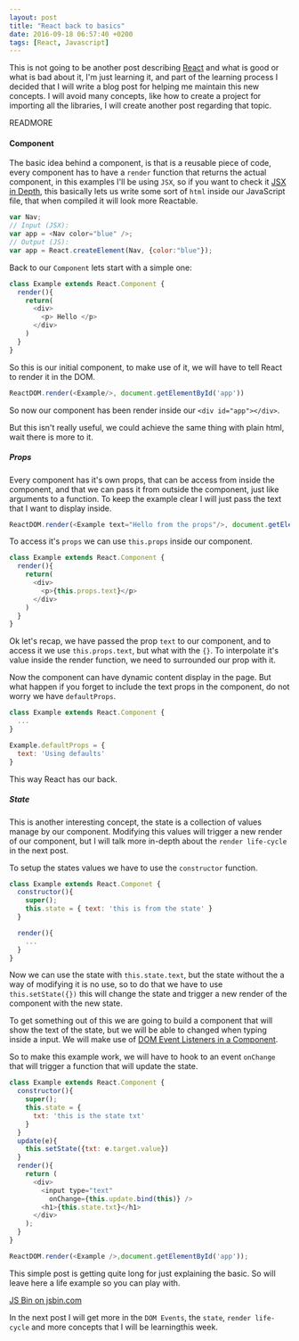 ```yaml
---
layout: post
title: "React back to basics"
date: 2016-09-18 06:57:40 +0200
tags: [React, Javascript]
---
```


This is not going to be another post describing [React](https://facebook.github.io/react/) and what is good or what is bad about it, I'm just learning it, and part of the learning process I decided that I will write a blog post for helping me maintain this new concepts. I will avoid many concepts, like how to create a project for importing all the libraries, I will create another post regarding that topic.

READMORE

#### Component

The basic idea behind a component, is that is a reusable piece of code, every component has to have a `render` function that returns the actual component, in this examples I'll be using `JSX`, so if you want to check it [JSX in Depth](https://facebook.github.io/react/docs/jsx-in-depth.html), this basically lets us write some sort of `html` inside our JavaScript file, that when compiled it will look more Reactable.

```js
var Nav;
// Input (JSX):
var app = <Nav color="blue" />;
// Output (JS):
var app = React.createElement(Nav, {color:"blue"});
```

Back to our `Component` lets start with a simple one:

```js
class Example extends React.Component {
  render(){
    return(
      <div>
        <p> Hello </p>
      </div>
    )
  }
}
```

So this is our initial component, to make use of it, we will have to tell React to render it in the DOM.

```js
ReactDOM.render(<Example/>, document.getElementById('app'))
```

So now our component has been render inside our `<div id="app"></div>`.

But this isn't really useful, we could achieve the same thing with plain html, wait there is more to it.

##### Props

Every component has it's own props, that can be access from inside the component, and that we can pass it from outside the component, just like arguments to a function. To keep the example clear I will just pass the text that I want to display inside.

```js
ReactDOM.render(<Example text="Hello from the props"/>, document.getElementById('app'))
```

To access it's `props` we can use `this.props` inside our component.

```js
class Example extends React.Component {
  render(){
    return(
      <div>
        <p>{this.props.text}</p>
      </div>
    )
  }
}
```

Ok let's recap, we have passed the prop `text` to our component, and to access it we use `this.props.text`, but what with the `{}`. To interpolate it's value inside the render function, we need to surrounded our prop with it.

Now the component can have dynamic content display in the page. But what happen if you forget to include the text props in the component, do not worry we have `defaultProps`.

```js
class Example extends React.Component {
  ...
}

Example.defaultProps = {
  text: 'Using defaults'
}
```

This way React has our back.

##### State

This is another interesting concept, the state is a collection of values manage by our component. Modifying this values will trigger a new render of our component, but I will talk more in-depth about the `render life-cycle` in the next post.

To setup the states values we have to use the `constructor` function.

```js
class Example extends React.Componet {
  constructor(){
    super();
    this.state = { text: 'this is from the state' }
  }

  render(){
    ...
  }
}
```

Now we can use the state with `this.state.text`, but the state without the a way of modifying it is no use, so to do that we have to use `this.setState({})` this will change the state and trigger a new render of the component with the new state.

To get something out of this we are going to build a component that will show the text of the state, but we will be able to changed when typing inside a input. We will make use of [DOM Event Listeners in a Component](https://facebook.github.io/react/tips/dom-event-listeners.html).

So to make this example work, we will have to hook to an event `onChange` that will trigger a function that will update the state.

```js
class Example extends React.Component {
  constructor(){
    super();
    this.state = {
      txt: 'this is the state txt'
    }
  }
  update(e){
    this.setState({txt: e.target.value})
  }
  render(){
    return (
      <div>
        <input type="text"
          onChange={this.update.bind(this)} />
        <h1>{this.state.txt}</h1>
      </div>
    );
  }
}

ReactDOM.render(<Example />,document.getElementById('app'));
```

This simple post is getting quite long for just explaining the basic. So will leave here a life example so you can play with.

<a class="jsbin-embed" href="http://jsbin.com/jevame/embed?html,js,output">JS Bin on jsbin.com</a><script src="http://static.jsbin.com/js/embed.min.js?3.39.18"></script>

In the next post I will get more in the `DOM Events`, the `state`, `render life-cycle` and more concepts that I will be learningthis week.
